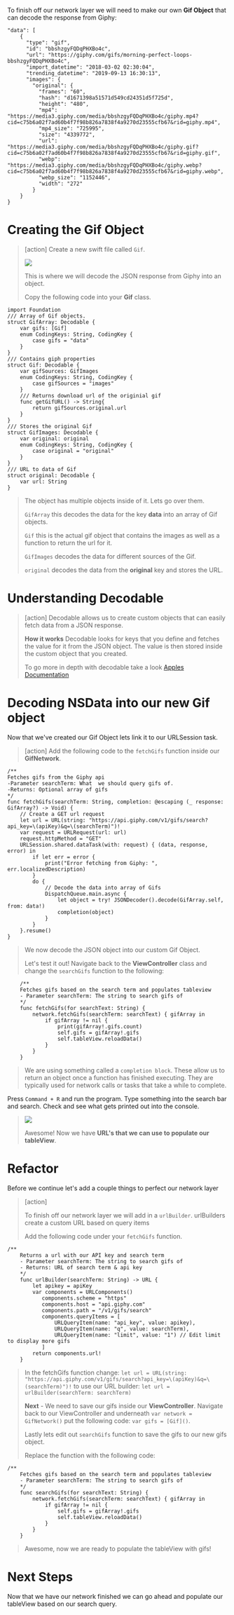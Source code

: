 
To finish off our network layer we will need to make our own **Gif Object** that can decode the response from Giphy:

```
"data": [
    {
      "type": "gif",
      "id": "bbshzgyFQDqPHXBo4c",
      "url": "https://giphy.com/gifs/morning-perfect-loops-bbshzgyFQDqPHXBo4c",
      "import_datetime": "2018-03-02 02:30:04",
      "trending_datetime": "2019-09-13 16:30:13",
      "images": {
        "original": {
          "frames": "60",
          "hash": "d1671398a51571d549cd24351d5f725d",
          "height": "480",
          "mp4": "https://media3.giphy.com/media/bbshzgyFQDqPHXBo4c/giphy.mp4?cid=c75b6a02f7ad60b4f7f98b826a7838f4a9270d23555cfb67&rid=giphy.mp4",
          "mp4_size": "725995",
          "size": "4339772",
          "url": "https://media3.giphy.com/media/bbshzgyFQDqPHXBo4c/giphy.gif?cid=c75b6a02f7ad60b4f7f98b826a7838f4a9270d23555cfb67&rid=giphy.gif",
          "webp": "https://media3.giphy.com/media/bbshzgyFQDqPHXBo4c/giphy.webp?cid=c75b6a02f7ad60b4f7f98b826a7838f4a9270d23555cfb67&rid=giphy.webp",
          "webp_size": "1152446",
          "width": "272"
        }
    }
}
```

# Creating the Gif Object

> [action]
>Create a new swift file called `Gif`.
>
> ![](./assets/GifCreate.png)
>
> This is where we will decode the JSON response from Giphy into an object.
>
> Copy the following code into your **Gif** class.
>
```
import Foundation
/// Array of Gif objects.
struct GifArray: Decodable {
    var gifs: [Gif]
    enum CodingKeys: String, CodingKey {
        case gifs = "data"
    }
}
/// Contains giph properties
struct Gif: Decodable {
    var gifSources: GifImages
    enum CodingKeys: String, CodingKey {
        case gifSources = "images"
    }
    /// Returns download url of the originial gif
    func getGifURL() -> String{
        return gifSources.original.url
    }
}
/// Stores the original Gif
struct GifImages: Decodable {
    var original: original
    enum CodingKeys: String, CodingKey {
        case original = "original"
    }
}
/// URL to data of Gif
struct original: Decodable {
    var url: String
}
```
>
> The object has multiple objects inside of it. Lets go over them.
>
> `GifArray` this decodes the data for the key **data** into an array of Gif objects.
>
> `Gif` this is the actual gif object that contains the images as well as a function to return the url for it.
>
> `GifImages` decodes the data for different sources of the Gif.
>
> `original` decodes the data from the **original** key and stores the URL.
>

# Understanding Decodable

> [action]
> Decodable allows us to create custom objects that can easily fetch data from a JSON response.
>
> **How it works** Decodable looks for keys that you define and fetches the value for it from the JSON object. The value is then stored inside the custom object that you created.
>
> To go more in depth with decodable take a look [Apples Documentation](https://developer.apple.com/documentation/foundation/archives_and_serialization/encoding_and_decoding_custom_types)
>

# Decoding NSData into our new Gif object

Now that we've created our Gif Object lets link it to our URLSession task.

> [action]
>Add the following code to the `fetchGifs` function inside our **GifNetwork**.
>
```
/**
Fetches gifs from the Giphy api
-Parameter searchTerm: What  we should query gifs of.
-Returns: Optional array of gifs
*/
func fetchGifs(searchTerm: String, completion: @escaping (_ response: GifArray?) -> Void) {
    // Create a GET url request
    let url = URL(string: "https://api.giphy.com/v1/gifs/search?api_key=\(apiKey)&q=\(searchTerm)")!
    var request = URLRequest(url: url)
    request.httpMethod = "GET"
    URLSession.shared.dataTask(with: request) { (data, response, error) in
        if let err = error {
            print("Error fetching from Giphy: ", err.localizedDescription)
        }
        do {
            // Decode the data into array of Gifs
            DispatchQueue.main.async {
                let object = try! JSONDecoder().decode(GifArray.self, from: data!)
                completion(object)
            }
        }
    }.resume()
}
```
>
> We now decode the JSON object into our custom Gif Object.
>
> Let's test it out! Navigate back to the **ViewController** class and change the `searchGifs` function to the following:
>
```
    /**
    Fetches gifs based on the search term and populates tableview
    - Parameter searchTerm: The string to search gifs of
    */
    func fetchGifs(for searchText: String) {
        network.fetchGifs(searchTerm: searchText) { gifArray in
            if gifArray != nil {
                print(gifArray!.gifs.count)
                self.gifs = gifArray!.gifs
                self.tableView.reloadData()
            }
        }
    }
```
>
> We are using something called a `completion block`. These allow us to return an object once a function has finished executing. They are typically used for network calls or tasks that take a while to complete.
>
Press `Command + R` and run the program. Type something into the search bar and search. Check and see what gets printed out into the console.
>
> ![](./assets/GifData.png)
>
> Awesome! Now we have **URL's that we can use to populate our tableView**.
>

# Refactor

Before we continue let's add a couple things to perfect our network layer

> [action]
>
> To finish off our network layer we will add in a `urlBuilder`. urlBuilders create a custom URL based on query items
>
> Add the following code under your `fetchGifs` function.
>
```
/**
    Returns a url with our API key and search term
    - Parameter searchTerm: The string to search gifs of
    - Returns: URL of search term & api key
    */
    func urlBuilder(searchTerm: String) -> URL {
        let apikey = apiKey
        var components = URLComponents()
           components.scheme = "https"
           components.host = "api.giphy.com"
           components.path = "/v1/gifs/search"
           components.queryItems = [
               URLQueryItem(name: "api_key", value: apikey),
               URLQueryItem(name: "q", value: searchTerm),
               URLQueryItem(name: "limit", value: "1") // Edit limit to display more gifs
           ]
        return components.url!
    }
```
>
> In the fetchGifs function change: `let url = URL(string: "https://api.giphy.com/v1/gifs/search?api_key=\(apiKey)&q=\(searchTerm)")!` to use our URL builder: `let url = urlBuilder(searchTerm: searchTerm)`
>
> **Next** - We need to save our gifs inside our **ViewController**. Navigate back to our ViewController and underneath `var network = GifNetwork()` put the following code: `var gifs = [Gif]()`.
>
> Lastly lets edit out `searchGifs` function to save the gifs to our new gifs object.
>
> Replace the function with the following code:
>
```
/**
    Fetches gifs based on the search term and populates tableview
    - Parameter searchTerm: The string to search gifs of
    */
    func searchGifs(for searchText: String) {
        network.fetchGifs(searchTerm: searchText) { gifArray in
            if gifArray != nil {
                self.gifs = gifArray!.gifs
                self.tableView.reloadData()
            }
        }
    }
```
>
> Awesome, now we are ready to populate the tableView with gifs!
>

# Next Steps

Now that we have our network finished we can go ahead and populate our tableView based on our search query.
